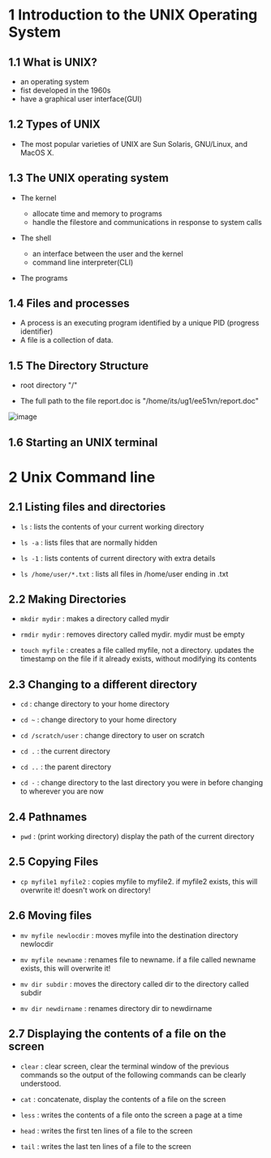 # 1 Introduction to the UNIX Operating System

## 1.1 What is UNIX?

* an operating system
* fist developed in the 1960s
* have a graphical user interface(GUI)

## 1.2 Types of UNIX

* The most popular varieties of UNIX are Sun Solaris, GNU/Linux, and MacOS X.

## 1.3 The UNIX operating system

* The kernel

    * allocate time and memory to programs
    * handle the filestore and communications in response to system calls

* The shell

    * an interface between the user and the kernel
    * command line interpreter(CLI)

* The programs

## 1.4 Files and processes

* A process is an executing program identified by a unique PID (progress identifier)
* A file is a collection of data.

## 1.5 The Directory Structure

* root directory "/"

* The full path to the file report.doc is "/home/its/ug1/ee51vn/report.doc"

![image](https://user-images.githubusercontent.com/49796592/128805265-a6cd02dc-149a-480b-a088-83f3be278203.png)


## 1.6 Starting an UNIX terminal

# 2 Unix Command line

## 2.1 Listing files and directories

* `ls` : lists the contents of your current working directory

* `ls -a` : lists files that are normally hidden

* `ls -1` : lists contents of current directory with extra details

* `ls /home/user/*.txt` : lists all files in /home/user ending in .txt

## 2.2 Making Directories

* `mkdir mydir` : makes a directory called mydir

* `rmdir mydir` : removes directory called mydir. mydir must be empty

* `touch myfile` : creates a file called myfile, not a directory. updates the timestamp on the file if it already exists, without modifying its contents

## 2.3 Changing to a different directory

* `cd`  : change directory to your home directory

* `cd ~` : change directory to your home directory

* `cd /scratch/user` : change directory to user on scratch

* `cd .` : the current directory

* `cd ..` : the parent directory

* `cd -` : change directory to the last directory you were in before changing to wherever you are now

## 2.4 Pathnames

* `pwd` : (print working directory) display the path of the current directory

## 2.5 Copying Files

* `cp myfile1 myfile2` : copies myfile to myfile2. if myfile2 exists, this will overwrite it! doesn't work on directory!

## 2.6 Moving files

* `mv myfile newlocdir` : moves myfile into the destination directory newlocdir

* `mv myfile newname` : renames file to newname. if a file called newname exists, this will overwrite it!

* `mv dir subdir` : moves the directory called dir to the directory called subdir

* `mv dir newdirname` : renames directory dir to newdirname

## 2.7 Displaying the contents of a file on the screen

* `clear` : clear screen, clear the terminal window of the previous commands so the output of the following commands can be clearly understood.

* `cat` : concatenate, display the contents of a file on the screen

* `less` : writes the contents of a file onto the screen a page at a time

* `head` : writes the first ten lines of a file to the screen

* `tail` : writes the last ten lines of a file to the screen










